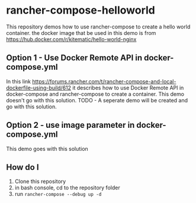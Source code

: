 # rancher-compose-helloworld
This repository demos how to use rancher-compose to create a hello world container.
the docker image that be used in this demo is from https://hub.docker.com/r/kitematic/hello-world-nginx

## Option 1 - Use Docker Remote API in docker-compose.yml
In this link https://forums.rancher.com/t/rancher-compose-and-local-dockerfile-using-build/612 it describes how to use Docker Remote API in docker-compose and rancher-compose to create a container. This demo doesn't go with this solution.
TODO - A seperate demo will be created and go with this solution.

## Option 2 - use image parameter in docker-compose.yml
This demo goes with this solution

## How do I
1) Clone this repository
2) in bash console, cd to the repository folder
3) run ```rancher-compose --debug up -d```

